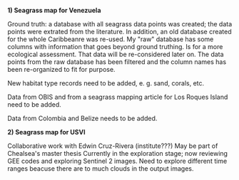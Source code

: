 **1) Seagrass map for Venezuela**

Ground truth: a database with all seagrass data points was created; the data points were extrated from the literature. In addition, an old database created for the whole Caribbeanre was re-used. My "raw" database has some columns with information that goes beyond ground truthing. Is for a more ecological assessment. That data will be re-considered later on.
The data points from the raw database has been filtered and the column names has been re-organized to fit for purpose. 

New habitat type records need to be added, e. g. sand, corals, etc.

Data from OBIS and from a seagrass mapping article for Los Roques Island need to be added.

Data from Colombia and Belize needs to be added.

**2) Seagrass map for USVI**

Collaborative work with Edwin Cruz-Rivera (institute???)
May be part of Chealsea's master thesis
Currently in the exploration stage; now reviewing GEE codes and exploring Sentinel 2 images. Need to explore different time ranges beacuse there are to much clouds in the output images.
